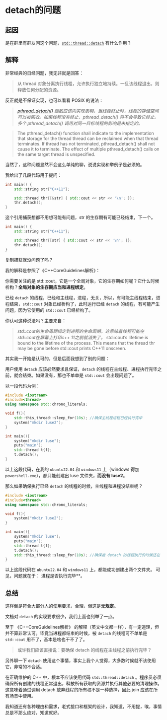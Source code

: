 # detach的问题

## 起因

是在群里有群友问这个问题，[`std::thread::detach`](https://zh.cppreference.com/w/cpp/thread/thread/detach) 有什么作用？

## 解释

非常经典的日经问题，我无非就是回答：

> 从 thread 对象分离执行线程，允许执行独立地持续。一旦该线程退出，则释放任何分配的资源。

反正就是不保证实现，也可以看看 POSIX 的说法：

>*[pthread_detach()](https://pubs.opengroup.org/onlinepubs/009696899/functions/pthread_detach.html) 函数应该向实现表明，当线程终止时，线程的存储空间可以被回收。如果线程没有终止，pthread_detach() 将不会导致它终止。多个 pthread_detach() 调用对同一目标线程的影响是未指定的。*

>The pthread_detach() function shall indicate to the implementation that storage for the thread thread can be reclaimed when that thread terminates. If thread has not terminated, pthread_detach() shall not cause it to terminate. The effect of multiple pthread_detach() calls on the same target thread is unspecified.

当然了，这种问题显然不会这么单纯的聊，说说实现和举例子是必须的。

我给出了几段代码用于提问：

```cpp
int main() {
    std::string str{"C++11"};

    std::thread thr{[&str] { std::cout << str << '\n'; }};
    thr.detach();
}
```

这个引用捕获想都不用想可能有问题，str 的生存期有可能已经结束，下一个。

```cpp
int main() {
    std::string str{"C++11"};

    std::thread thr{[str] { std::cout << str << '\n'; }};
    thr.detach();
}
```

复制捕获就没问题了吗？

我的解释是参照了《C++CoreGuidelines解析》：

你需要关注的是 std::cout，它是一个全局对象，它的生存期如何呢？它什么时候析构？**全局对象的生存期应当和进程绑定**。

已经 `detach` 的线程，已经和主线程，进程，无关，所以，有可能主线程结束，进程结束，`std::cout` 对象已经析构了，此时运行已经 `detach` 的线程，有可能产生问题，因为它使用的 `std::cout` 已经析构了。

你认可这种说法吗？主要来自：

>*std::cout的生命周期绑定到进程的生命周期。这意味着线程可能在std::cout在屏幕上打印c++ 11之前就消失了。*
> std::cout’s lifetime is bound to the lifetime of the process. This means that the thread thr may be gone before std::cout prints C++11 onscreen.

其实我一开始是认可的，但是后面我想到了别的问题：

用户使用 `detach` 应该必然要求且保证，`detach` 的线程在主线程、进程执行完毕之前，就会结束。如果没有，那也不单单是 `std::cout` 会出现问题了。

以一段代码为例：

```cpp
#include <iostream>
#include<thread>
using namespace std::chrono_literals;

void f(){
    std::this_thread::sleep_for(10s); //确保主线程进程已经执行完毕
    system("mkdir luse2");
}

int main(){
    system("mkdir luse");
    puts("main");
    std::thread t{f};
    t.detach();
}
```

以上这段代码，在我的 `ubuntu22.04` 和 `windows11` 上（windows 得加 `powershell.exe`），都只能创建出 luse 文件夹，**而没有 luse2**。

那么如果确保执行已经 `detach` 的线程的时候，主线程和进程没结束呢？

```cpp
#include <iostream>
#include<thread>
using namespace std::chrono_literals;

void f(){
    system("mkdir luse2");
}

int main(){
    system("mkdir luse");
    puts("main");
    std::thread t{f};
    t.detach();
    std::this_thread::sleep_for(10s); //确保被 detach 的线程执行的时候还在
}
```

以上这段代码在 `ubuntu22.04` 和 `windows11` 上，都能成功创建出两个文件夹。
可见，问题就在于：
进程是否执行完毕**。

## 总结

这样倒是符合大部分人的使用要求，合理，但这是**无规定**。

文档对 `detach` 的实现要求很少，我们上面也列举了一点。

至于 《C++CoreGuidelines解析》 的解释（英文中文都一样），有一定道理，但并不算非常认可。毕竟当进程都结束的时候，被 `detach` 的线程可不单单是 `std::cout` 用不了，基本是啥也干不了了。

> 或许我们应该直接说：要确保 detach 的线程在主线程之前执行完毕？

另外聊一下 `detach` 使用这个事情，事实上我个人觉得，大多数时候就不该使用它，非常的不合适。

在正确维护的 C++ 中，根本不应该使用代码 `std::thread::detach` 。程序员必须确保所有创建的线程正常退出，释放所有获取的资源并执行其他必要的清理操作。这意味着通过调用 detach 放弃线程的所有权不是一种选择，因此 join 应该在所有场景中使用。

我知道还有各种理由和需求，老式接口和框架的设计，我知道，不用提，唉，事情总是不那么绝对，知道就好。
